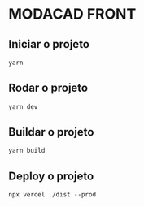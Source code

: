 # MODACAD FRONT

## Iniciar o projeto

```ss
yarn 
```

## Rodar o projeto

```ss
yarn dev
```

## Buildar o projeto

```ss
yarn build
```

## Deploy o projeto

```ss
npx vercel ./dist --prod 
```